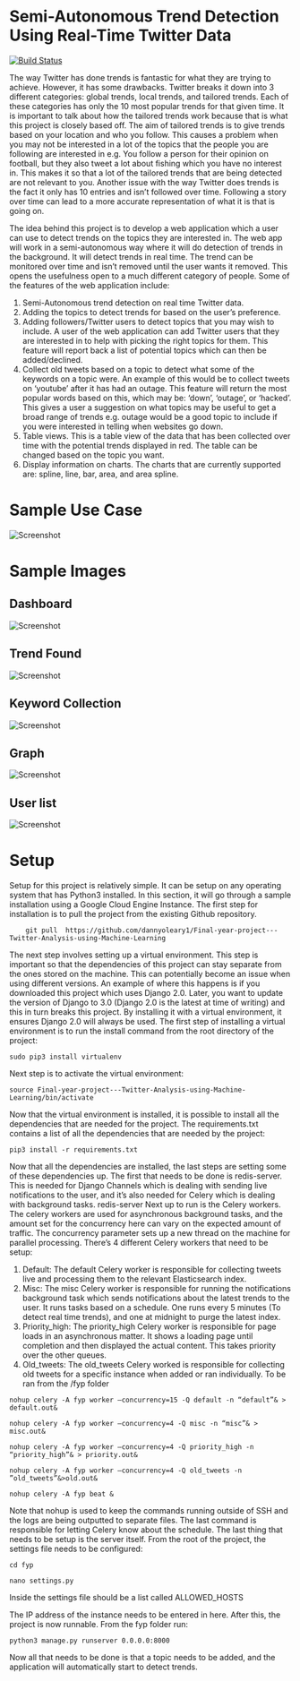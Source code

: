 # Semi-Autonomous Trend Detection Using Real-Time Twitter Data 
[![Build Status](https://travis-ci.org/dannyoleary1/Final-year-project---Twitter-Analysis-using-Machine-Learning.svg?branch=master)](https://travis-ci.org/dannyoleary1/Final-year-project---Twitter-Analysis-using-Machine-Learning)


The way Twitter has done trends is fantastic for what they are trying to achieve. However, it has some drawbacks. Twitter breaks it down into 3 different categories: global trends, local trends, and tailored trends. Each of these categories has only the 10 most popular trends for that given time. It is important to talk about how the tailored trends work because that is what this project is closely based off. The aim of tailored trends is to give trends based on your location and who you follow. This causes a problem when you may not be interested in a lot of the topics that the people you are following are interested in e.g. You follow a person for their opinion on football, but they also tweet a lot about fishing which you have no interest in. This makes it so that a lot of the tailored trends that are being detected are not relevant to you. 
Another issue with the way Twitter does trends is the fact it only has 10 entries and isn’t followed over time. Following a story over time can lead to a more accurate representation of what it is that is going on.

The idea behind this project is to develop a web application which a user can use to detect trends on the topics they are interested in. The web app will work in a semi-autonomous way where it will do detection of trends in the background. It will detect trends in real time. The trend can be monitored over time and isn’t removed until the user wants it removed. This opens the usefulness open to a much different category of people. 
Some of the features of the web application include:
1.	Semi-Autonomous trend detection on real time Twitter data.
2.	Adding the topics to detect trends for based on the user’s preference. 
3.	Adding followers/Twitter users to detect topics that you may wish to include. A user of the web application can add Twitter users that they are interested in to help with picking the right topics for them. This feature will report back a list of potential topics which can then be added/declined.
4.	Collect old tweets based on a topic to detect what some of the keywords on a topic were. An example of this would be to collect tweets on ‘youtube’ after it has had an outage. This feature will return the most popular words based on this, which may be: ‘down’, ‘outage’, or ‘hacked’. This gives a user a suggestion on what topics may be useful to get a broad range of trends e.g. outage would be a good topic to include if you were interested in telling when websites go down.
5.	Table views. This is a table view of the data that has been collected over time with the potential trends displayed in red. The table can be changed based on the topic you want.
6.	Display information on charts. The charts that are currently supported are: spline, line, bar, area, and area spline.

# Sample Use Case

![Screenshot](Sample_Pictures/Use_case.png)

# Sample Images

## Dashboard
![Screenshot](Sample_Pictures/Dashboard.png)

## Trend Found
![Screenshot](Sample_Pictures/trend_detection.png)

## Keyword Collection
![Screenshot](Sample_Pictures/Keyword_collection.png)

## Graph
![Screenshot](Sample_Pictures/graph_example.png)

## User list
![Screenshot](Sample_Pictures/User_collection.png)

# Setup

Setup for this project is relatively simple. It can be setup on any operating system that has Python3 installed. In this section, it will go through a sample installation using a Google Cloud Engine Instance. The first step for installation is to pull the project from the existing Github repository.

        git pull  https://github.com/dannyoleary1/Final-year-project---Twitter-Analysis-using-Machine-Learning
        
The next step involves setting up a virtual environment. This step is important so that the dependencies of this project can stay separate from the ones stored on the machine. This can potentially become an issue when using different versions. An example of where this happens is if you downloaded this project which uses Django 2.0. Later, you want to update the version of Django to 3.0 (Django 2.0 is the latest at time of writing) and this in turn breaks this project. By installing it with a virtual environment, it ensures Django 2.0 will always be used. The first step of installing a virtual environment is to run the install command from the root directory of the project:

`sudo pip3 install virtualenv`

Next step is to activate the virtual environment:

`source Final-year-project---Twitter-Analysis-using-Machine-Learning/bin/activate`

Now that the virtual environment is installed, it is possible to install all the dependencies that are needed for the project. The requirements.txt contains a list of all the dependencies that are needed by the project:

`pip3 install -r requirements.txt`

Now that all the dependencies are installed, the last steps are setting some of these dependencies up. The first that needs to be done is redis-server. This is needed for Django Channels which is dealing with sending live notifications to the user, and it’s also needed for Celery which is dealing with background tasks.
redis-server
Next up to run is the Celery workers. The celery workers are used for asynchronous background tasks, and the amount set for the concurrency here can vary on the expected amount of traffic. The concurrency parameter sets up a new thread on the machine for parallel processing. There’s 4 different Celery workers that need to be setup:
1.	Default: The default Celery worker is responsible for collecting tweets live and processing them to the relevant Elasticsearch index.
2.	Misc: The misc Celery worker is responsible for running the notifications background task which sends notifications about the latest trends to the user. It runs tasks based on a schedule. One runs every 5 minutes (To detect real time trends), and one at midnight to purge the latest index.
3.	Priority_high: The priority_high Celery worker is responsible for page loads in an asynchronous matter. It shows a loading page until completion and then displayed the actual content. This takes priority over the other queues.
4.	Old_tweets: The old_tweets Celery worked is responsible for collecting old tweets for a specific instance when added or ran individually.
To be ran from the /fyp folder

`nohup celery -A fyp worker –concurrency=15 -Q default -n “default”& > default.out&`

`nohup celery -A fyp worker –concurrency=4 -Q misc -n “misc”& > misc.out&`

`nohup celery -A fyp worker –concurrency=4 -Q priority_high -n “priority_high”& > priority.out&`

`nohup celery -A fyp worker –concurrency=4 -Q old_tweets -n ”old_tweets”&>old.out&`

`nohup celery -A fyp beat &`


Note that nohup is used to keep the commands running outside of SSH and the logs are being outputted to separate files. The last command is responsible for letting Celery know about the schedule.
The last thing that needs to be setup is the server itself. From the root of the project, the settings file needs to be configured:

`cd fyp`

`nano settings.py`

Inside the settings file should be a list called ALLOWED_HOSTS

The IP address of the instance needs to be entered in here. After this, the project is now runnable. From the fyp folder run:

`python3 manage.py runserver 0.0.0.0:8000`

Now all that needs to be done is that a topic needs to be added, and the application will automatically start to detect trends.



